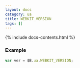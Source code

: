 ```yaml
---
layout: docs
category: ua
title: WEBKIT_VERSION
tags: []
---
```


{% include docs-contents.html %}

### Example
```js
var ver = $B.ua.WEBKIT_VERSION;
```